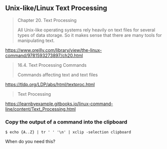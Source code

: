 ## Unix-like/Linux Text Processing

>Chapter 20. Text Processing
>
>All Unix-like operating systems rely heavily on text files for several types of data storage. So it makes sense that there are many tools for manipulating text.

https://www.oreilly.com/library/view/the-linux-command/9781593273897/ch20.html

>16.4. Text Processing Commands
>
>Commands affecting text and text files

https://tldp.org/LDP/abs/html/textproc.html

>Text Processing

https://learnbyexample.gitbooks.io/linux-command-line/content/Text_Processing.html


### Copy the output of a command into the clipboard
```
$ echo {A..Z} | tr ' ' '\n' | xclip -selection clipboard
```
When do you need this?

